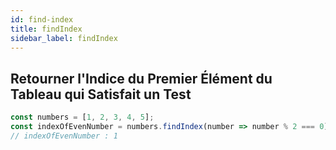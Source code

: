 ```yaml
---
id: find-index
title: findIndex
sidebar_label: findIndex
---
```


## Retourner l'Indice du Premier Élément du Tableau qui Satisfait un Test

```javascript
const numbers = [1, 2, 3, 4, 5];
const indexOfEvenNumber = numbers.findIndex(number => number % 2 === 0);
// indexOfEvenNumber : 1
```
